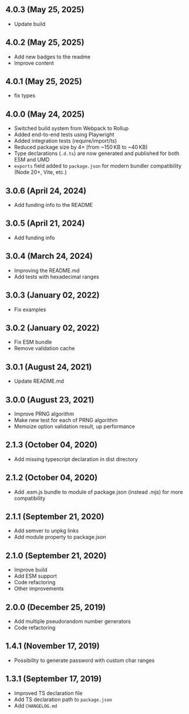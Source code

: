## 4.0.3 (May 25, 2025)
* Update build

## 4.0.2 (May 25, 2025)
* Аdd new badges to the readme
* Improve content

## 4.0.1 (May 25, 2025)
* fix types

## 4.0.0 (May 24, 2025)
* Switched build system from Webpack to Rollup
* Added end-to-end tests using Playwright
* Added integration tests (require/import/ts)
* Reduced package size by 4× (from ~150 KB to ~40 KB)
* Type declarations (`.d.ts`) are now generated and published for both ESM and UMD
* `exports` field added to `package.json` for modern bundler compatibility (Node 20+, Vite, etc.)

## 3.0.6 (April 24, 2024)
* Add funding info to the README

## 3.0.5 (April 21, 2024)
* Add funding info

## 3.0.4 (March 24, 2024)
* Improving the README.md
* Add tests with hexadecimal ranges

## 3.0.3 (January 02, 2022)
* Fix examples

## 3.0.2 (January 02, 2022)
* Fix ESM bundle
* Remove validation cache

## 3.0.1 (August 24, 2021)
* Update README.md

## 3.0.0 (August 23, 2021)
* Improve PRNG algorithm
* Make new test for each of PRNG algorithm
* Memoize option validation result, up performance

## 2.1.3 (October 04, 2020)
* Add missing typescript declaration in dist directory

## 2.1.2 (October 04, 2020)
* Add .esm.js bundle to module of package.json (instead .mjs) for more compatibility

## 2.1.1 (September 21, 2020)

* Add semver to unpkg links
* Add module property to package.json

## 2.1.0 (September 21, 2020)

* Improve build
* Add ESM support
* Code refactoring
* Other improvements

## 2.0.0 (December 25, 2019)

* Add multiple pseudorandom number generators
* Code refactoring

## 1.4.1 (November 17, 2019)

* Possibility to generate password with custom char ranges

## 1.3.1 (September 17, 2019)

* Improved TS declaration file
* Add TS declaration path to `package.json`
* Add `CHANGELOG.md`